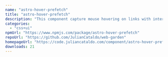 ```yaml
---
name: "astro-hover-prefetch"
title: "astro-hover-prefetch"
description: "This component capture mouse hovering on links with internal URLs. Then, it will prefetch the HTML document beforehand."
categories:
  - "css+ui"
npmUrl: "https://www.npmjs.com/package/astro-hover-prefetch"
repoUrl: "https://github.com/JulianCataldo/web-garden"
homepageUrl: "https://code.juliancataldo.com/component/astro-hover-prefetch"
downloads: 21
---
```

